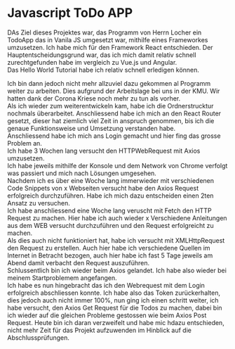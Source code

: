 <h1>Javascript ToDo APP</h1>
DAs Ziel dieses Projektes war, das Programm von Herrn Locher ein TodoApp das in Vanila JS umgesetzt war, mithilfe eines Frameworkes umzusetzen. Ich habe mich für den Framework React entschieden. Der Hauptentscheidungsgrund war, das ich mich damit relativ schnell zurechtgefunden habe im vergleich zu Vue.js und Angular. <br>
Das Hello World Tutorial habe ich relativ schnell erledigen können.<br>

Ich bin dann jedoch nicht mehr allzuviel dazu gekommen al Programm weiter zu arbeiten. Dies aufgrund der Arbeitslage bei uns in der KMU. Wir hatten dank der Corona Kriese noch mehr zu tun als vorher.<br>
Als ich wieder zum weiterentwickeln kam, habe ich die Ordnerstrucktur nochmals überarbeitet.
Anschliessend habe ich mich an den React Router gesetzt, dieser hat ziemlich viel Zeit in anspruch genommen, bis ich die genaue Funktionsweise und Umsetzung verstanden habe.<br>
Anschliessend habe ich mich ans Login gemacht und hier fing das grosse Problem an.<br>
Ich habe 3 Wochen lang versucht den HTTPWebRequest mit Axios umzusetzen.<br> Ich habe jeweils mithilfe der Konsole und dem Network von Chrome verfolgt was passiert und mich nach Lösungen umgesehen.<br>
Nachdem ich es über eine Woche lang immerwieder mit verschiedenen Code Snippets von x Webseiten versucht habe den Axios Request erfolgreich durchzuführen. Habe ich mich dazu entscheiden einen 2ten Ansatz zu versuchen.<br>
Ich habe anschliessend eine Woche lang veruscht mit Fetch den HTTP  Request zu machen. Hier habe ich auch wieder x Verschiedene Anleitungen aus dem WEB versucht durchzuführen und den Request erfolgreicht zu machen. <br> Als dies auch nicht funktioniert hat, habe ich versucht mit XMLHttpRequest den Request zu erstellen. Auch hier habe ich verschiedene Quellen im Internet in Betracht bezogen, auch hier habe ich fast 5 Tage jeweils am Abend damit verbacht den Request auszuführen.<br>
Schlussentlich bin ich wieder beim Axios gelandet. Ich habe also wieder bei meinem Startproblemem angefangen. <br>
Ich habe es nun hingebracht das ich den Webrequest mit dem Login erfolgreich abschliessen konnte. Ich habe also das Token zurückerhalten, dies jedoch auch nicht immer 100%, nun ging ich einen schritt weiter, ich habe versucht, den Axios Get Request für die Todos zu machen, dabei bin ich wieder auf die gleichen Probleme gestossen wie beim Axios Post Request. Heute bin ich daran verzweifelt und habe mic hdazu entschieden, nicht mehr Zeit für das Projekt aufzuwenden im Hinblick auf die Abschlussprüfungen.
